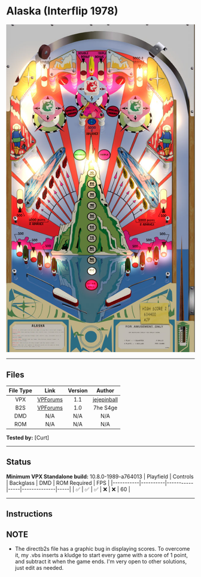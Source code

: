 # Alaska (Interflip 1978)

![Table Preview](../../images/vpx-alaska-preview.jpg)

---

## Files
| File Type | Link | Version | Author |
|:---------:|:----:|:-------:|:------:|
| VPX | [VPForums](https://www.vpforums.org/index.php?app=downloads&showfile=16800) | 1.1 | [jejepinball](https://www.vpforums.org/index.php?s=3b0a5c7e845216cee68c2f1ca3da5281&app=core&module=search&do=user_activity&search_app=downloads&mid=108032) |
| B2S | [VPForums](https://www.vpforums.org/index.php?app=downloads&showfile=16800) | 1.0 | 7he S4ge  |
| DMD | N/A | N/A | N/A |
| ROM | N/A | N/A | N/A |

**Tested by:** [Curt]

---

## Status 
**Minimum VPX Standalone build:** 10.8.0-1989-a764013
| Playfield | Controls | Backglass | DMD | ROM Required | FPS | 
|-----------|----------|-----------|-----|--------------|-----|
| :white_check_mark: | :white_check_mark: | :white_check_mark: | :x: | :x: | 60 |

---

## Instructions

## NOTE
- The directb2s file has a graphic bug in displaying scores. To overcome it, my .vbs inserts a kludge to start every game with a score of 1 point, and subtract it when the game ends. I'm very open to other solutions, just edit as needed.
